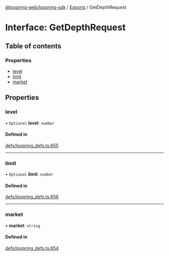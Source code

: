 [@loopring-web/loopring-sdk](../README.md) / [Exports](../modules.md) / GetDepthRequest

# Interface: GetDepthRequest

## Table of contents

### Properties

- [level](GetDepthRequest.md#level)
- [limit](GetDepthRequest.md#limit)
- [market](GetDepthRequest.md#market)

## Properties

### level

• `Optional` **level**: `number`

#### Defined in

[defs/loopring_defs.ts:655](https://github.com/Loopring/loopring_sdk/blob/300ee65/src/defs/loopring_defs.ts#L655)

___

### limit

• `Optional` **limit**: `number`

#### Defined in

[defs/loopring_defs.ts:656](https://github.com/Loopring/loopring_sdk/blob/300ee65/src/defs/loopring_defs.ts#L656)

___

### market

• **market**: `string`

#### Defined in

[defs/loopring_defs.ts:654](https://github.com/Loopring/loopring_sdk/blob/300ee65/src/defs/loopring_defs.ts#L654)
